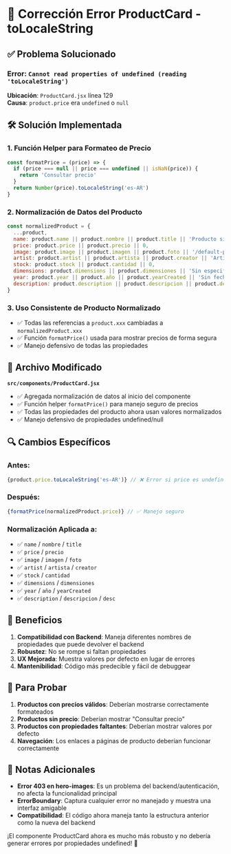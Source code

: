 # 🔧 Corrección Error ProductCard - toLocaleString

## ✅ Problema Solucionado

### **Error**: `Cannot read properties of undefined (reading 'toLocaleString')`

**Ubicación**: `ProductCard.jsx` línea 129  
**Causa**: `product.price` era `undefined` o `null`

## 🛠️ Solución Implementada

### 1. **Función Helper para Formateo de Precio**
```jsx
const formatPrice = (price) => {
  if (price === null || price === undefined || isNaN(price)) {
    return 'Consultar precio'
  }
  return Number(price).toLocaleString('es-AR')
}
```

### 2. **Normalización de Datos del Producto**
```jsx
const normalizedProduct = {
  ...product,
  name: product.name || product.nombre || product.title || 'Producto sin nombre',
  price: product.price || product.precio || 0,
  image: product.image || product.imagen || product.foto || '/default-product.jpg',
  artist: product.artist || product.artista || product.creator || 'Artista desconocido',
  stock: product.stock || product.cantidad || 0,
  dimensions: product.dimensions || product.dimensiones || 'Sin especificar',
  year: product.year || product.año || product.yearCreated || 'Sin fecha',
  description: product.description || product.descripcion || product.desc || ''
}
```

### 3. **Uso Consistente de Producto Normalizado**
- ✅ Todas las referencias a `product.xxx` cambiadas a `normalizedProduct.xxx`
- ✅ Función `formatPrice()` usada para mostrar precios de forma segura
- ✅ Manejo defensivo de todas las propiedades

## 📁 Archivo Modificado

**`src/components/ProductCard.jsx`**
- ✅ Agregada normalización de datos al inicio del componente
- ✅ Función helper `formatPrice()` para manejo seguro de precios
- ✅ Todas las propiedades del producto ahora usan valores normalizados
- ✅ Manejo defensivo de propiedades undefined/null

## 🔍 Cambios Específicos

### Antes:
```jsx
{product.price.toLocaleString('es-AR')} // ❌ Error si price es undefined
```

### Después:
```jsx
{formatPrice(normalizedProduct.price)} // ✅ Manejo seguro
```

### Normalización Aplicada a:
- ✅ `name` / `nombre` / `title`
- ✅ `price` / `precio` 
- ✅ `image` / `imagen` / `foto`
- ✅ `artist` / `artista` / `creator`
- ✅ `stock` / `cantidad`
- ✅ `dimensions` / `dimensiones`
- ✅ `year` / `año` / `yearCreated`
- ✅ `description` / `descripcion` / `desc`

## 🎯 Beneficios

1. **Compatibilidad con Backend**: Maneja diferentes nombres de propiedades que puede devolver el backend
2. **Robustez**: No se rompe si faltan propiedades
3. **UX Mejorada**: Muestra valores por defecto en lugar de errores
4. **Mantenibilidad**: Código más predecible y fácil de debuggear

## 🧪 Para Probar

1. **Productos con precios válidos**: Deberían mostrarse correctamente formateados
2. **Productos sin precio**: Deberían mostrar "Consultar precio"
3. **Productos con propiedades faltantes**: Deberían mostrar valores por defecto
4. **Navegación**: Los enlaces a páginas de producto deberían funcionar correctamente

## 📝 Notas Adicionales

- **Error 403 en hero-images**: Es un problema del backend/autenticación, no afecta la funcionalidad principal
- **ErrorBoundary**: Captura cualquier error no manejado y muestra una interfaz amigable
- **Compatibilidad**: El código ahora maneja tanto la estructura anterior como la nueva del backend

¡El componente ProductCard ahora es mucho más robusto y no debería generar errores por propiedades undefined! 🎉